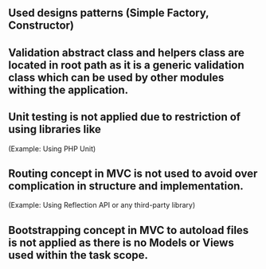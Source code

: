 ## Used designs patterns (Simple Factory, Constructor)
## Validation abstract class and helpers class are located in root path as it is a generic validation class which can be used by other modules withing the application.
## Unit testing is not applied due to restriction of using libraries like 
(Example: Using PHP Unit)
## Routing concept in MVC  is not used to avoid over complication in structure and implementation.
(Example: Using Reflection API or any third-party library)
## Bootstrapping concept in MVC to autoload files is not applied as there is no Models or Views used within the task scope.